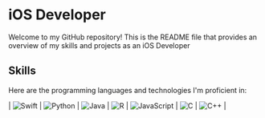 # iOS Developer

Welcome to my GitHub repository! This is the README file that provides an overview of my skills and projects as an iOS Developer

## Skills

Here are the programming languages and technologies I'm proficient in:

| ![Swift](https://img.shields.io/badge/Swift-5-orange?style=for-the-badge&logo=swift) | ![Python](https://img.shields.io/badge/Python-3-blue?style=for-the-badge&logo=python) | ![Java](https://img.shields.io/badge/Java-11-red?style=for-the-badge&logo=java) | ![R](https://img.shields.io/badge/R-4-green?style=for-the-badge&logo=r) | ![JavaScript](https://img.shields.io/badge/JavaScript-ES6-yellow?style=for-the-badge&logo=javascript) | ![C](https://img.shields.io/badge/C-11-blue?style=for-the-badge&logo=c) | ![C++](https://img.shields.io/badge/C++-17-blue?style=for-the-badge&logo=cplusplus) |


